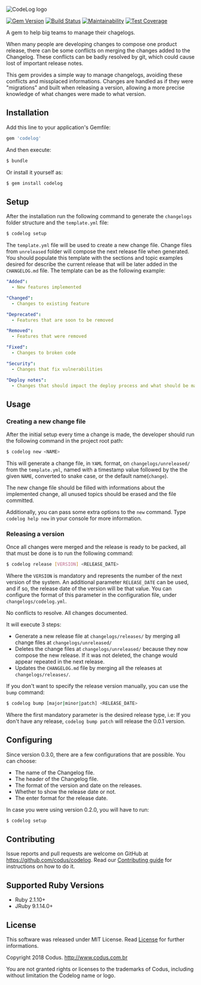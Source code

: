 ![CodeLog logo](https://raw.githubusercontent.com/codus/codelog/master/codelog.png)

[![Gem Version](https://badge.fury.io/rb/codelog.svg)](https://badge.fury.io/rb/codelog)
[![Build Status](https://travis-ci.org/codus/codelog.svg?branch=master)](https://travis-ci.org/codus/codelog)
[![Maintainability](https://api.codeclimate.com/v1/badges/6f5885536c6b5c82f304/maintainability)](https://codeclimate.com/github/codus/codelog/maintainability)
[![Test Coverage](https://api.codeclimate.com/v1/badges/6f5885536c6b5c82f304/test_coverage)](https://codeclimate.com/github/codus/codelog/test_coverage)

A gem to help big teams to manage their chagelogs.

When many people are developing changes to compose one product release, there can be some conflicts on merging the changes added to the Changelog. These conflicts can be badly resolved by git, which could cause lost of important release notes.

This gem provides a simple way to manage changelogs, avoiding these conflicts and missplaced informations. Changes are handled as if they were "migrations" and built when releasing a version, allowing a more precise knowledge of what changes were made to what version.

## Installation

Add this line to your application's Gemfile:

```ruby
gem 'codelog'
```

And then execute:

``` bash
$ bundle
```

Or install it yourself as:

``` bash
$ gem install codelog
```

## Setup

After the installation run the following command to generate the `changelogs` folder structure and the `template.yml` file:

``` bash
$ codelog setup
```

The `template.yml` file will be used to create a new change file. Change files from `unreleased` folder will compose the next release file when generated.
You should populate this template with the sections and topic examples desired for describe the current release that will be later added in the `CHANGELOG.md` file.
The template can be as the following example:

```yaml
"Added":
  - New features implemented

"Changed":
  - Changes to existing feature

"Deprecated":
  - Features that are soon to be removed

"Removed":
  - Features that were removed

"Fixed":
  - Changes to broken code

"Security":
  - Changes that fix vulnerabilities

"Deploy notes":
  - Changes that should impact the deploy process and what should be made before it
```

## Usage

### Creating a new change file

After the initial setup every time a change is made, the developer should run the following command in the project root path:

``` bash
$ codelog new <NAME>
```

This will generate a change file, in `YAML` format, on `changelogs/unreleased/` from the `template.yml`, named with a timestamp value followed by the the given `NAME`, converted to snake case, or the default name(`change`).

The new change file should be filled with informations about the implemented change, all unused topics should be erased and the file committed.

Additionally, you can pass some extra options to the `new` command. Type `codelog help new` in your console for more information.

### Releasing a version

Once all changes were merged and the release is ready to be packed, all that must be done is to run the following command:

``` bash
$ codelog release [VERSION] <RELEASE_DATE>
```
Where the `VERSION` is mandatory and represents the number of the next version of the system. An additional parameter `RELEASE_DATE` can be used, and if so, the release date of the version will be that value. You can configure the format of this parameter in the configuration file, under `changelogs/codelog.yml`.

No conflicts to resolve. All changes documented.

It will execute 3 steps:

- Generate a new release file at `changelogs/releases/` by merging all change files at `changelogs/unreleased/`
- Deletes the change files at `changelogs/unreleased/` because they now compose the new release. If it was not deleted, the change would appear repeated in the next release.
- Updates the `CHANGELOG.md` file by merging all the releases at `changelogs/releases/`.

If you don't want to specify the release version manually, you can use the `bump` command:
```bash
$ codelog bump [major|minor|patch] <RELEASE_DATE>
```
Where the first mandatory parameter is the desired release type, i.e: If you don't have any release, `codelog bump patch` will release the 0.0.1 version.

## Configuring

Since version 0.3.0, there are a few configurations that are possible. You can choose:
- The name of the Changelog file.
- The header of the Changelog file.
- The format of the version and date on the releases.
- Whether to show the release date or not.
- The enter format for the release date.

In case you were using version 0.2.0, you will have to run:

```bash
$ codelog setup
```

## Contributing

Issue reports and pull requests are welcome on GitHub at https://github.com/codus/codelog. Read our [Contributing guide] for instructions on how to do it.

## Supported Ruby Versions

- Ruby 2.1.10+
- JRuby 9.1.14.0+

## License

This software was released under MIT License. Read [License] for further informations.

Copyright 2018 Codus. http://www.codus.com.br

You are not granted rights or licenses to the trademarks of Codus, including without limitation the Codelog name or logo.

[Contributing guide]: https://github.com/codus/codelog/blob/master/CONTRIBUTING.md
[License]: https://github.com/codus/codelog/blob/master/LICENSE

